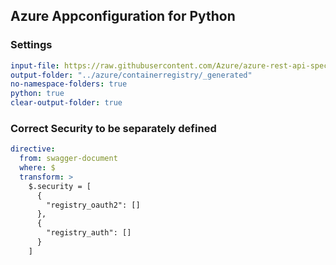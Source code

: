 ## Azure Appconfiguration for Python

### Settings
``` yaml
input-file: https://raw.githubusercontent.com/Azure/azure-rest-api-specs/7d61610b5b54f21de3c95b64c341c7bde385c994/specification/containerregistry/data-plane/Azure.ContainerRegistry/preview/2019-08-15-preview/containerregistry.json
output-folder: "../azure/containerregistry/_generated"
no-namespace-folders: true
python: true
clear-output-folder: true
```


### Correct Security to be separately defined

``` yaml
directive:
  from: swagger-document
  where: $
  transform: >
    $.security = [
      {
        "registry_oauth2": []
      },
      {
        "registry_auth": []
      }
    ]
```

